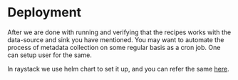 # Deployment

After we are done with running and verifying that the recipes works with the data-source and sink you have mentioned.
You may want to automate the process of metadata collection on some regular basis as a cron job.
One can setup user for the same.

In raystack we use helm chart to set it up, and you can refer the same [here](https://github.com/raystack/charts).
